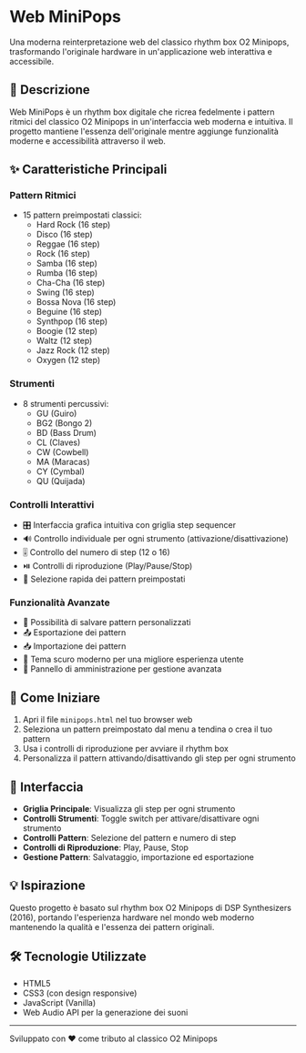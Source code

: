 # Web MiniPops

Una moderna reinterpretazione web del classico rhythm box O2 Minipops, trasformando l'originale hardware in un'applicazione web interattiva e accessibile.

## 🎵 Descrizione
Web MiniPops è un rhythm box digitale che ricrea fedelmente i pattern ritmici del classico O2 Minipops in un'interfaccia web moderna e intuitiva. Il progetto mantiene l'essenza dell'originale mentre aggiunge funzionalità moderne e accessibilità attraverso il web.

## ✨ Caratteristiche Principali

### Pattern Ritmici
- 15 pattern preimpostati classici:
  - Hard Rock (16 step)
  - Disco (16 step)
  - Reggae (16 step)
  - Rock (16 step)
  - Samba (16 step)
  - Rumba (16 step)
  - Cha-Cha (16 step)
  - Swing (16 step)
  - Bossa Nova (16 step)
  - Beguine (16 step)
  - Synthpop (16 step)
  - Boogie (12 step)
  - Waltz (12 step)
  - Jazz Rock (12 step)
  - Oxygen (12 step)

### Strumenti
- 8 strumenti percussivi:
  - GU (Guiro)
  - BG2 (Bongo 2)
  - BD (Bass Drum)
  - CL (Claves)
  - CW (Cowbell)
  - MA (Maracas)
  - CY (Cymbal)
  - QU (Quijada)

### Controlli Interattivi
- 🎛️ Interfaccia grafica intuitiva con griglia step sequencer
- 🔊 Controllo individuale per ogni strumento (attivazione/disattivazione)
- 🎚️ Controllo del numero di step (12 o 16)
- ⏯️ Controlli di riproduzione (Play/Pause/Stop)
- 🔄 Selezione rapida dei pattern preimpostati

### Funzionalità Avanzate
- 💾 Possibilità di salvare pattern personalizzati
- 📤 Esportazione dei pattern
- 📥 Importazione dei pattern
- 🎨 Tema scuro moderno per una migliore esperienza utente
- 🔧 Pannello di amministrazione per gestione avanzata

## 🚀 Come Iniziare
1. Apri il file `minipops.html` nel tuo browser web
2. Seleziona un pattern preimpostato dal menu a tendina o crea il tuo pattern
3. Usa i controlli di riproduzione per avviare il rhythm box
4. Personalizza il pattern attivando/disattivando gli step per ogni strumento

## 🎨 Interfaccia
- **Griglia Principale**: Visualizza gli step per ogni strumento
- **Controlli Strumenti**: Toggle switch per attivare/disattivare ogni strumento
- **Controlli Pattern**: Selezione del pattern e numero di step
- **Controlli di Riproduzione**: Play, Pause, Stop
- **Gestione Pattern**: Salvataggio, importazione ed esportazione

## 💡 Ispirazione
Questo progetto è basato sul rhythm box O2 Minipops di DSP Synthesizers (2016), portando l'esperienza hardware nel mondo web moderno mantenendo la qualità e l'essenza dei pattern originali.

## 🛠️ Tecnologie Utilizzate
- HTML5
- CSS3 (con design responsive)
- JavaScript (Vanilla)
- Web Audio API per la generazione dei suoni

---

Sviluppato con ❤️ come tributo al classico O2 Minipops 